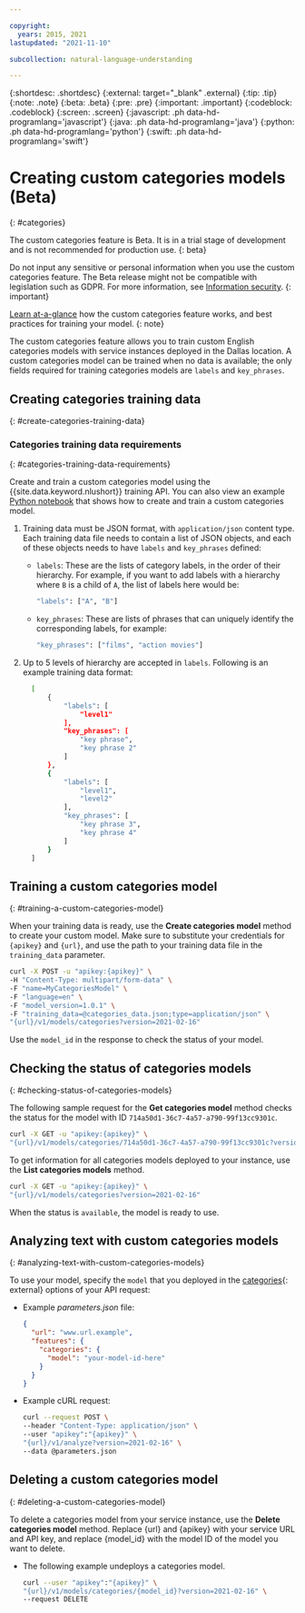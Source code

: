 ```yaml
---

copyright:
  years: 2015, 2021
lastupdated: "2021-11-10"

subcollection: natural-language-understanding

---
```


{:shortdesc: .shortdesc}
{:external: target="_blank" .external}
{:tip: .tip}
{:note: .note}
{:beta: .beta}
{:pre: .pre}
{:important: .important}
{:codeblock: .codeblock}
{:screen: .screen}
{:javascript: .ph data-hd-programlang='javascript'}
{:java: .ph data-hd-programlang='java'}
{:python: .ph data-hd-programlang='python'}
{:swift: .ph data-hd-programlang='swift'}

# Creating custom categories models (Beta)
{: #categories}

The custom categories feature is Beta. It is in a trial stage of development and is not recommended for production use.
{: beta}

Do not input any sensitive or personal information when you use the custom categories feature. The Beta release might not be compatible with legislation such as GDPR. For more information, see [Information security](/docs/natural-language-understanding?topic=natural-language-understanding-information-security).
{: important}

[Learn at-a-glance](https://github.com/watson-developer-cloud/doc-tutorial-downloads/blob/master/natural-language-understanding/Explainers/Custom%20Categories%20One%20Pager-2021.pdf) how the custom categories feature works, and best practices for training your model.
{: note}

The custom categories feature allows you to train custom English categories models with service instances deployed in the Dallas location. A custom categories model can be trained when no data is available; the only fields required for training categories models are `labels` and `key_phrases`.

## Creating categories training data
{: #create-categories-training-data}

### Categories training data requirements
{: #categories-training-data-requirements}

Create and train a custom categories model using the {{site.data.keyword.nlushort}} training API. You can also view an example [Python notebook](https://github.com/watson-developer-cloud/doc-tutorial-downloads/blob/master/natural-language-understanding/custom_categories_example.ipynb) that shows how to create and train a custom categories model.

1. Training data must be JSON format, with `application/json` content type. Each training data file needs to contain a list of JSON objects, and each of these objects needs to have `labels` and `key_phrases` defined:

    - `labels`: These are the lists of category labels, in the order of their hierarchy. For example, if you want to add labels with a hierarchy where `B` is a child of `A`, the list of labels here would be:

        ```bash
        "labels": ["A", "B"]
        ```

    - `key_phrases`: These are lists of phrases that can uniquely identify the corresponding labels, for example:

        ```bash
        "key_phrases": ["films", "action movies"]
        ```

1. Up to 5 levels of hierarchy are accepted in `labels`. Following is an example training data format:

    ```bash
      [
          {
              "labels": [
                  "level1"
              ],
              "key_phrases": [
                  "key phrase",
                  "key phrase 2"
              ]
          },
          {
              "labels": [
                  "level1",
                  "level2"
              ],
              "key_phrases": [
                  "key phrase 3",
                  "key phrase 4"
              ]
          }
      ]
    ```

## Training a custom categories model
{: #training-a-custom-categories-model}

When your training data is ready, use the **Create categories model** method to create your custom model. Make sure to substitute your credentials for `{apikey}` and `{url}`, and use the path to your training data file in the `training_data` parameter.

```bash
curl -X POST -u "apikey:{apikey}" \
-H "Content-Type: multipart/form-data" \
-F "name=MyCategoriesModel" \
-F "language=en" \
-F "model_version=1.0.1" \
-F "training_data=@categories_data.json;type=application/json" \
"{url}/v1/models/categories?version=2021-02-16"
```

Use the `model_id` in the response to check the status of your model.

## Checking the status of categories models
{: #checking-status-of-categories-models}

The following sample request for the **Get categories model** method checks the status for the model with ID `714a50d1-36c7-4a57-a790-99f13cc9301c`.

```bash
curl -X GET -u "apikey:{apikey}" \
"{url}/v1/models/categories/714a50d1-36c7-4a57-a790-99f13cc9301c?version=2021-02-16"
```

To get information for all categories models deployed to your instance, use the **List categories models** method.

```bash
curl -X GET -u "apikey:{apikey}" \
"{url}/v1/models/categories?version=2021-02-16"
```

When the status is `available`, the model is ready to use.

## Analyzing text with custom categories models
{: #analyzing-text-with-custom-categories-models}

To use your model, specify the `model` that you deployed in the [categories](https://{DomainName}/apidocs/natural-language-understanding#categories){: external} options of your API request:

- Example *parameters.json* file:

    ```json
    {
      "url": "www.url.example",
      "features": {
        "categories": {
          "model": "your-model-id-here"
        }
      }
    }
    ```

- Example cURL request:

    ```bash
    curl --request POST \
    --header "Content-Type: application/json" \
    --user "apikey":"{apikey}" \
    "{url}/v1/analyze?version=2021-02-16" \
    --data @parameters.json
    ```

## Deleting a custom categories model
{: #deleting-a-custom-categories-model}

To delete a categories model from your service instance, use the **Delete categories model** method. Replace {url} and {apikey} with your service URL and API key, and replace {model_id} with the model ID of the model you want to delete.

- The following example undeploys a categories model.

  ```bash
  curl --user "apikey":"{apikey}" \
  "{url}/v1/models/categories/{model_id}?version=2021-02-16" \
  --request DELETE
  ```

